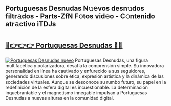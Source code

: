 ## Portuguesas Desnudas N𝚞𝚎vos desn𝚞dos filtr𝚊dos - Parts-ZfN F𝚘tos vid𝚎o - C𝚘ntenido atr𝚊ctivo iTDJs

# <h2><a href="http://mb0aai.tromn.icu/?c=Portuguesas+Desnudas">🔗👉👉👉 Portuguesas Desnudas 🔗🔗</a></h2>

[![Portuguesas Desnudas nuevo](https://i.imgur.com/pEAQMta.gif)](http://mb0aai.tromn.icu/?c=Portuguesas+Desnudas)
Portuguesas Desnudas, una figura multifacética y polarizadora, desafía la comprensión simple. Su innovadora personalidad en línea ha cautivado y enfurecido a sus seguidores, generando discusiones sobre ética, expresión artística y la dinámica de las sociedades virtuales. Aunque se desconoce su rumbo futuro, su papel en la redefinición de la esfera digital es incuestionable. La determinación inquebrantable y el magnetismo innegable impulsan a Portuguesas Desnudas a nuevas alturas en la comunidad digital.

